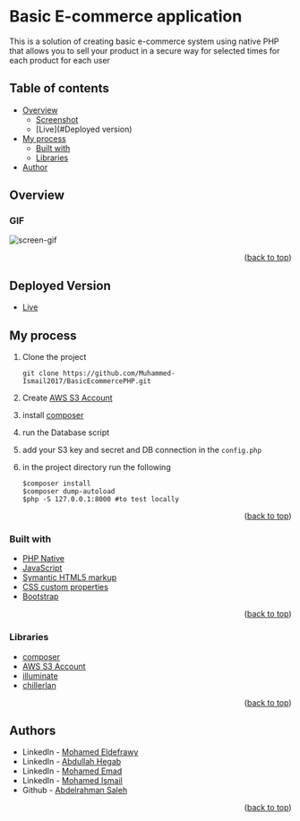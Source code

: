 # Basic E-commerce application

This is a solution of creating basic e-commerce system using native PHP that allows you to sell your product in a secure way for selected times for each product for each user

## Table of contents

- [Overview](#overview)
    - [Screenshot](#screenshot)
    - [Live](#Deployed version)
- [My process](#my-process)
    - [Built with](#built-with)
    - [Libraries](#Libraries)
- [Author](#authors)

## Overview

### GIF

![screen-gif](./Documentation/phpProject.gif)

<p align="right">(<a href="#top">back to top</a>)</p>

## Deployed Version
* [Live](http://awesomesoftware.great-site.net/)

## My process
1) Clone the project

   ``` git clone https://github.com/Muhammed-Ismail2017/BasicEcommercePHP.git ```

2) Create [AWS S3 Account](https://aws.amazon.com/s3/)
3) install [composer](https://getcomposer.org/)
4) run the Database script
5) add your S3 key and secret and DB connection in the ```config.php``` 
6) in the project directory run the following
    ```
    $composer install
    $composer dump-autoload
    $php -S 127.0.0.1:8000 #to test locally
    ```
<p align="right">(<a href="#top">back to top</a>)</p>

### Built with

* [PHP Native](https://www.php.net/)
* [JavaScript](https://www.javascript.com/)
* [Symantic HTML5 markup](https://developer.mozilla.org/en-US/docs/Glossary/HTML5)
* [CSS custom properties](https://developer.mozilla.org/en-US/docs/Web/CSS)
* [Bootstrap](https://getbootstrap.com/)

<p align="right">(<a href="#top">back to top</a>)</p>

### Libraries

* [composer](https://getcomposer.org/)
* [AWS S3 Account](https://aws.amazon.com/s3/)
* [illuminate](https://packagist.org/packages/illuminate/database)
* [chillerlan](https://packagist.org/packages/chillerlan/php-qrcode)

<p align="right">(<a href="#top">back to top</a>)</p>

## Authors


* LinkedIn - [Mohamed Eldefrawy](https://www.linkedin.com/in/mohamedeldefrawy)
* LinkedIn - [Abdullah Hegab](https://www.linkedin.com/in/hegab192)
* LinkedIn - [Mohamed Emad](https://www.linkedin.com/in/mohamed-emad-528570b1)
* LinkedIn - [Mohamed Ismail](https://www.linkedin.com/in/muhammed-ismail-253692106/)
* Github   - [Abdelrahman Saleh](https://github.com/AmSaleh21)

<p align="right">(<a href="#top">back to top</a>)</p>
